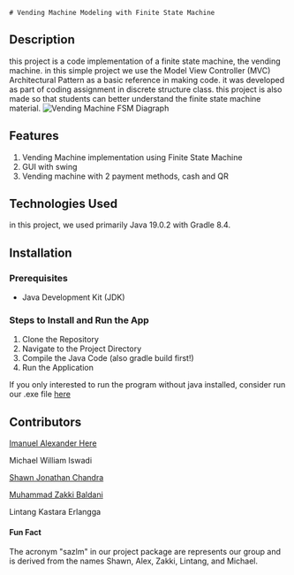     # Vending Machine Modeling with Finite State Machine
## Description
this project is a code implementation of a finite state machine, the vending machine. in this simple project we use the Model View Controller (MVC) Architectural Pattern as a basic reference in making code. it was developed as part of coding assignment in discrete structure class. this project is also made so that students can better understand the finite state machine material. 
![Vending Machine FSM Diagraph](https://i.imgur.com/wdtLip4.jpeg)

## Features
1. Vending Machine implementation using Finite State Machine
2. GUI with swing
3. Vending machine with 2 payment methods, cash and QR

## Technologies Used
in this project, we used primarily Java 19.0.2 with Gradle 8.4.

## Installation
### Prerequisites
 - Java Development Kit (JDK)
### Steps to Install and Run the App
  1. Clone the Repository
  2. Navigate to the Project Directory
  3. Compile the Java Code (also gradle build first!)
  4. Run the Application

If you only interested to run the program without java installed, consider run our .exe file [here](https://shorturl.at/CZ169)
## Contributors
[Imanuel Alexander Here](https://github.com/iamalexhere)

Michael William Iswadi

[Shawn Jonathan Chandra](https://github.com/SCRaker01)

[Muhammad Zakki Baldani](https://github.com/zakkib)

Lintang Kastara Erlangga

#### Fun Fact
The acronym "sazlm" in our project package are represents our group and is derived from the names Shawn, Alex, Zakki, Lintang, and Michael.
